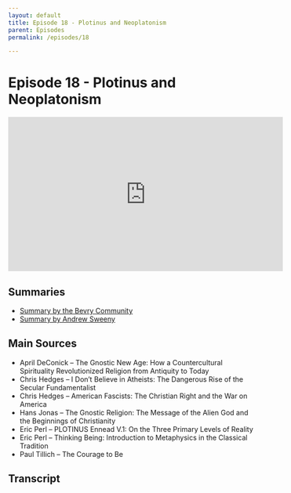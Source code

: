 ```yaml
---
layout: default
title: Episode 18 - Plotinus and Neoplatonism
parent: Episodes
permalink: /episodes/18

---
```


# Episode 18 -  Plotinus and Neoplatonism

<iframe width="560" height="315" src="https://www.youtube.com/embed/ITfUCL1yTQQ" frameborder="0" allow="accelerometer; autoplay; encrypted-media; gyroscope; picture-in-picture" allowfullscreen></iframe>

## Summaries

- [Summary by the Bevry Community](https://discuss.bevry.me/t/ep-18-awakening-from-the-meaning-crisis-plotiinus-and-neoplatonism/889)
- [Summary by Andrew Sweeny](https://medium.com/@andrewpgsweeny/christ-and-gnosis-15ea82428f75)


## Main Sources


- April DeConick – The Gnostic New Age: How a Countercultural Spirituality Revolutionized Religion from Antiquity to Today
- Chris Hedges – I Don’t Believe in Atheists: The Dangerous Rise of the Secular Fundamentalist
- Chris Hedges – American Fascists: The Christian Right and the War on America
- Hans Jonas – The Gnostic Religion: The Message of the Alien God and the Beginnings of Christianity
- Eric Perl – PLOTINUS Ennead V.1: On the Three Primary Levels of Reality
- Eric Perl – Thinking Being: Introduction to Metaphysics in the Classical Tradition
- Paul Tillich – The Courage to Be


## Transcript


